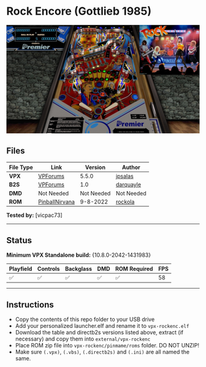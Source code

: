 # Rock Encore (Gottlieb 1985)

![Table Preview](../../images/vpx-rockenc-preview.jpg)

## Files
| File Type | Link | Version | Author | 
|-----------|--------|----------|--------------|
| **VPX** | [VPForums](https://www.vpforums.org/index.php?app=downloads&showfile=13149) | 5.5.0 | [jpsalas](https://www.vpforums.org/index.php?showuser=277) |
| **B2S** | [VPForums](https://www.vpforums.org/index.php?app=downloads&showfile=13151) | 1.0 | [darquayle](https://www.vpforums.org/index.php?showuser=51255) |
| **DMD** | Not Needed | Not Needed | Not Needed |
| **ROM** | [PinballNirvana](https://pinballnirvana.com/forums/resources/rock_enc.2247/) | 9-8-2022 | [rockola](https://pinballnirvana.com/forums/members/rock-ola.1/) |

**Tested by:** [vicpac73]

---

## Status 
**Minimum VPX Standalone build:** {10.8.0-2042-1431983}

| Playfield | Controls | Backglass | DMD | ROM Required | FPS | 
|-----------|----------|-----------|-----|--------------|-----|
| :white_check_mark: | :white_check_mark: | :white_check_mark: |  :white_check_mark: |  :white_check_mark: | 58 |

---

## Instructions

- Copy the contents of this repo folder to your USB drive
- Add your personalized launcher.elf and rename it to `vpx-rockenc.elf`
- Download the table and directb2s versions listed above, extract (if necessary) and copy them into `external/vpx-rockenc`
- Place ROM zip file into `vpx-rockenc/pinmame/roms` folder. DO NOT UNZIP!
- Make sure `(.vpx)`, `(.vbs)`, `(.directb2s)` and `(.ini)` are all named the same.

